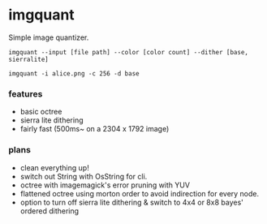 
# imgquant
Simple image quantizer.

`imgquant --input [file path] --color [color count] --dither [base, sierralite]`

`imgquant -i alice.png -c 256 -d base`

### features
- basic octree
- sierra lite dithering
- fairly fast (500ms~ on a 2304 x 1792 image)

### plans
- clean everything up!
- switch out String with OsString for cli.
- octree with imagemagick's error pruning with YUV
- flattened octree using morton order to avoid indirection for every node.
- option to turn off sierra lite dithering & switch to 4x4 or 8x8 bayes' ordered dithering
